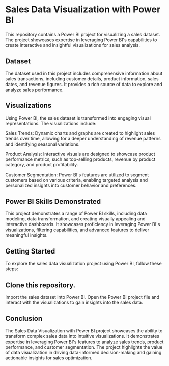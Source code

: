 # Sales Data Visualization with Power BI
This repository contains a Power BI project for visualizing a sales dataset. The project showcases expertise in leveraging Power BI's capabilities to create interactive and insightful visualizations for sales analysis.

## Dataset
The dataset used in this project includes comprehensive information about sales transactions, including customer details, product information, sales dates, and revenue figures. It provides a rich source of data to explore and analyze sales performance.

## Visualizations
Using Power BI, the sales dataset is transformed into engaging visual representations. The visualizations include:

Sales Trends: Dynamic charts and graphs are created to highlight sales trends over time, allowing for a deeper understanding of revenue patterns and identifying seasonal variations.

Product Analysis: Interactive visuals are designed to showcase product performance metrics, such as top-selling products, revenue by product category, and product profitability.

Customer Segmentation: Power BI's features are utilized to segment customers based on various criteria, enabling targeted analysis and personalized insights into customer behavior and preferences.

## Power BI Skills Demonstrated
This project demonstrates a range of Power BI skills, including data modeling, data transformation, and creating visually appealing and interactive dashboards. It showcases proficiency in leveraging Power BI's visualizations, filtering capabilities, and advanced features to deliver meaningful insights.

## Getting Started
To explore the sales data visualization project using Power BI, follow these steps:

## Clone this repository.
Import the sales dataset into Power BI.
Open the Power BI project file and interact with the visualizations to gain insights into the sales data.
## Conclusion
The Sales Data Visualization with Power BI project showcases the ability to transform complex sales data into intuitive visualizations. It demonstrates expertise in leveraging Power BI's features to analyze sales trends, product performance, and customer segmentation. The project highlights the value of data visualization in driving data-informed decision-making and gaining actionable insights for sales optimization.
